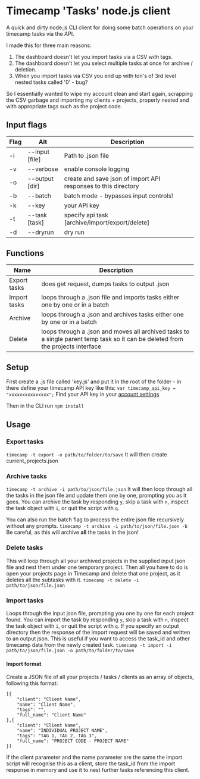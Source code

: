 # Timecamp 'Tasks' node.js client

A quick and dirty node.js CLI client for doing some batch operations on your timecamp tasks via the API.

I made this for three main reasons:

1. The dashboard doesn't let you import tasks via a CSV _with_ tags.
2. The dashboard doesn't let you select multiple tasks at once for archive / deletion.
3. When you import tasks via CSV you end up with ton's of 3rd level nested tasks called '0' - bug?

So I essentially wanted to wipe my account clean and start again, scrapping the CSV garbage and importing my clients + projects, properly nested and with appropriate tags such as the project code.

## Input flags

| Flag | Alt            | Description  |
| -----|----------------| -------------|
| -i   | --input [file] | Path to .json file |
| -v   | --verbose 		| enable console logging |
| -o   | --output [dir]	| create and save json of import API responses to this directory |
| -b   | --batch 		| batch mode - bypasses input controls! |
| -k   | --key 			| your API key |
| -t   | --task [task] 	| specify api task [archive/import/export/delete] |
| -d   | --dryrun 		| dry run |

## Functions

| Name | Description |
| ---- | ----------- |
| Export tasks | does get request, dumps tasks to output .json |
| Import tasks | loops through a .json file and imports tasks either one by one or in a batch |
| Archive | loops through a .json and archives tasks either one by one or in a batch |
| Delete | loops through a .json and moves all archived tasks to a single parent temp task so it can be deleted from the projects interface |

## Setup

First create a .js file called 'key.js' and put it in the root of the folder - in there define your timecamp API key like this:
`var timecamp_api_key = "xxxxxxxxxxxxxxx";`
Find your API key in your [account settings](https://www.timecamp.com/people/edit)

Then in the CLI run `npm install`

## Usage

### Export tasks
`timecamp -t export -o path/to/folder/to/save`
It will then create current_projects.json

### Archive tasks
`timecamp -t archive -i path/to/json/file.json`
It will then loop through all the tasks in the json file and update them one by one, prompting you as it goes.
You can archive the task by responding `y`, skip a task with `n`, inspect the task object with `i`, or quit the script with `q`.

You can also run the batch flag to process the entire json file recursively without any prompts. 
`timecamp -t archive -i path/to/json/file.json -b`
Be careful, as this will archive **all** the tasks in the json!

### Delete tasks
This will loop through all your archived projects in the supplied input json file and nest them under one temporary project. Then all you have to do is open your projects page in Timecamp and delete that one project, as it deletes all the subtasks with it.
`timecamp -t delete -i path/to/json/file.json`

### Import tasks
Loops through the input json file, prompting you one by one for each project found.
You can import the task by responding `y`, skip a task with `n`, inspect the task object with `i`, or quit the script with `q`.
If you specify an output directory then the response of the import request will be saved and written to an output json. This is useful if you want to access the task_id and other timecamp data from the newly created task.
`timecamp -t import -i path/to/json/file.json -o path/to/folder/to/save`

#### Import format

Create a JSON file of all your projects / tasks / clients as an array of objects, following this format:
```
[{
	"client": "Client Name",
	"name": "Client Name",
	"tags": "",
	"full_name": "Client Name"
},{
	"client": "Client Name",
	"name": "INDIVIDUAL PROJECT NAME",
	"tags": "TAG 1, TAG 2, TAG 3",
	"full_name": "PROJECT CODE - PROJECT NAME"
}]
```
If the client parameter and the name parameter are the same the import script will recognise this as a client, store the task_id from the import response in memory and use it to nest further tasks referencing this client.